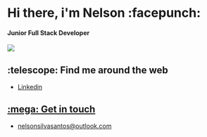 <h1>Hi there, i'm Nelson :facepunch:</h1>
<h4>Junior Full Stack Developer</h4>
<img src="https://gitlab.com/nelsonsantos22/support/-/raw/master/banner-04.png">

<!--<p><i>"It's never too late to be great."</i></p>
<p>From a social communication graduation to the tech world.</p>
<p>Technology was always something that has driven me and after spending years feeling unfulfilled professionally I stepped up and decided to take a leap of faith and engage in a world that has always fascinated me.
From that moment on, I have been learning new programming languages, technologies and how development works.-->

<h2>:telescope: Find me around the web</h2>
<ul>
 <li><a href="https://www.linkedin.com/in/nelsonsantos22/">Linkedin</li>
</ul>
<h2>:mega: Get in touch</h2>
<ul>
 <li><a href="mailto:nelsonsilvasantos@outlook.com">nelsonsilvasantos@outlook.com</li>
</ul>

<!--Here are some ideas to get you started:

- 🔭 I’m currently working on ...
- 🌱 I’m currently learning ...
- 👯 I’m looking to collaborate on ...
- 🤔 I’m looking for help with ...
- 💬 Ask me about ...
- 📫 How to reach me: ...
- 😄 Pronouns: ...
- ⚡ Fun fact: ...
-->
